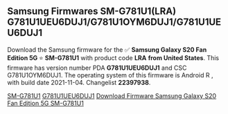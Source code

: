 <h2>Samsung Firmwares SM-G781U1(LRA) G781U1UEU6DUJ1/G781U1OYM6DUJ1/G781U1UEU6DUJ1</h2>
Download the Samsung firmware for the ✅ <strong>Samsung Galaxy S20 Fan Edition 5G </strong> ⭐ <strong>SM-G781U1</strong> with product code <strong>LRA</strong> <strong> from United States</strong>. This firmware has version number PDA <strong>G781U1UEU6DUJ1</strong> and CSC G781U1OYM6DUJ1. The operating system of this firmware is Android R , with build date 2021-11-04. Changelist <strong>22397938</strong>.


[SM-G781U1](https://samfirm.shop/samsung/model/SM-G781U1)
[G781U1UEU6DUJ1](https://samfirm.shop/samsung/pda/G781U1UEU6DUJ1)
[Download Firmware Samsung Galaxy S20 Fan Edition 5G SM-G781U1](https://samfirm.shop/samsung/firmware/471479)
